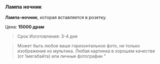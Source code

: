 ### Лампа ночник

**Лампа-ночник**, которая вставляется в розетку.

Цена: **15000 драм**

>Срок Изготовления: 3-4 дня
 
>Может быть любое ваше горизонтальное фото, не только изображение из мультика. 
>Любая картинка в хорошем качестве (от 1мегабайта) или личные фотографии "